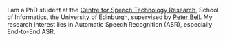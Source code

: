 I am a PhD student at the [Centre for Speech Technology Research](https://www.cstr.ed.ac.uk/), School of Informatics, the University of Edinburgh, supervised by [Peter Bell](https://homepages.inf.ed.ac.uk/pbell1/). 
My research interest lies in Automatic Speech Recognition (ASR), especially End-to-End ASR.
